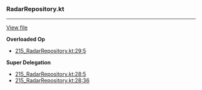 ### RadarRepository.kt
---
[View file](../../precision_analyzed/215_RadarRepository.kt)

**Overloaded Op**

 - [215_RadarRepository.kt:29:5](../../precision_analyzed/215_RadarRepository.kt#L29)

**Super Delegation**

 - [215_RadarRepository.kt:28:5](../../precision_analyzed/215_RadarRepository.kt#L28)
 - [215_RadarRepository.kt:28:36](../../precision_analyzed/215_RadarRepository.kt#L28)
